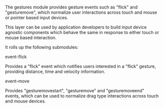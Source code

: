 The gestures module provides gesture events such as "flick" 
and "gesturemove", which normalize user interactions across 
touch and mouse or pointer based input devices. 

This layer can be used by application developers to build 
input device agnostic components which behave the same in 
response to either touch or mouse based interaction.

It rolls up the following submodules:

event-flick

Provides a "flick" event which notifies
users interested in a "flick" gesture, providing distance,
time and velocity information.

event-move

Provides "gesturemovestart", "gesturemove" and "gesturemoveend" 
events, which can be used to normalize drag type interactions
across touch and mouse devices.
